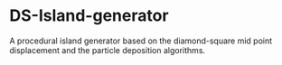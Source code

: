 DS-Island-generator
===================

A procedural island generator based on the diamond-square mid point displacement and the particle deposition algorithms.
